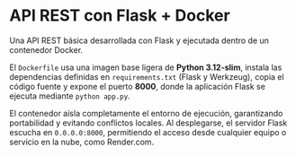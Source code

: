 
# API REST con Flask + Docker

Una API REST básica desarrollada con Flask y ejecutada dentro de un contenedor Docker. 

El `Dockerfile` usa una imagen base ligera de **Python 3.12-slim**, instala las dependencias definidas en `requirements.txt` (Flask y Werkzeug), 
copia el código fuente y expone el puerto **8000**, donde la aplicación Flask se ejecuta mediante `python app.py`.

El contenedor aísla completamente el entorno de ejecución, garantizando portabilidad y evitando conflictos locales. 
Al desplegarse, el servidor Flask escucha en `0.0.0.0:8000`, permitiendo el acceso desde cualquier equipo o servicio en la nube, como Render.com.
